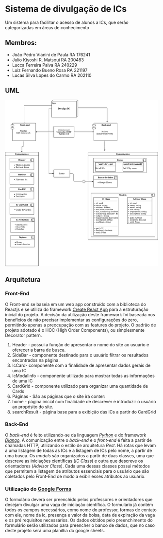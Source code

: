# Sistema de divulgação de ICs
Um sistema para facilitar o acesso de alunos a ICs, que serão categorizadas em áreas de conhecimento
## Membros:
* João Pedro Vianini de Paula RA 176241
* Julio Kiyoshi R. Matsoui RA 200483
* Lucca Ferreira Paiva RA 240229
* Luiz Fernando Bueno Rosa RA 221197
* Lucas Silva Lopes do Carmo RA 202110

## UML

![](/images/UML-Divulga-IC.png)
## Arquitetura


### Front-End
O Front-end se baseia em um web app construído com a biblioteca do Reactjs e se utiliza do framework [Create React App](https://github.com/facebook/create-react-app) para a estruturação inicial do projeto. A decisão da utilização deste framework foi baseada nos benefícios de não precisar implementar as configurações do zero, permitindo apenas a preocupação com as features do projeto. O padrão de projeto adotado é o HOC (High Order Components), ou simplesmente Decorator pattern.

1. Header - possui a função de apresentar o nome do site ao usuário e oferecer a barra de busca.
1. SideBar - componente destinado para o usuário filtrar os resultados encontrados na página.
1. IcCard- componente com a finalidade de apresentar dados gerais de uma IC
1. IcModalInfo - componente utilizado para mostrar todas as informações de uma IC
1. CardGrid - componente utilizado para organizar uma quantidade de Cards
1. Páginas - São as páginas que o site irá conter:
1. home - página inicial com finalidade de descrever e introduzir o usuário ao propósito do site.
1. searchResult - página base para a exibição das ICs a partir do CardGrid



### Back-End
O *back-end* é feito utilizando-se da linguagem [*Python*](https://www.python.org/) e do framework [*Django*](https://www.djangoproject.com/). 
A comunicação entre o *back-end* e o *front-end* é feita a partir de chamadas HTTP, 
utilizando o estilo de arquitetura *Rest*. Há rotas que levam a uma listagem de todas
as ICs e a listagem de ICs pelo nome, a partir de uma busca. Os *models* são organizados
a partir de duas classes, uma que descreve as iniciações científicas (*IC Class*) e outra
que descreve os orientadores (*Advisor Class*). Cada uma dessas classes possui métodos que
permitem a listagem de atributos essenciais para o usuário que são coletados pelo Front-End
de modo a exibir esses atributos ao usuário.



### Utilização do [Google Forms](https://forms.google.com) 
O formulário deverá ser preenchido pelos professores e orientadores que desejam divulgar uma
vaga de iniciação científica. O formulário já contém todos os campos necessários, como nome do
professor, formas de contato com ele, nome da ic, presença e valor da bolsa, data de expiração
da vaga e os pré requisitos necessários. Os dados obtidos pelo preenchimento do formulário serão utilizados para preencher o banco de dados, que no caso deste projeto será uma planilha do google sheets.
